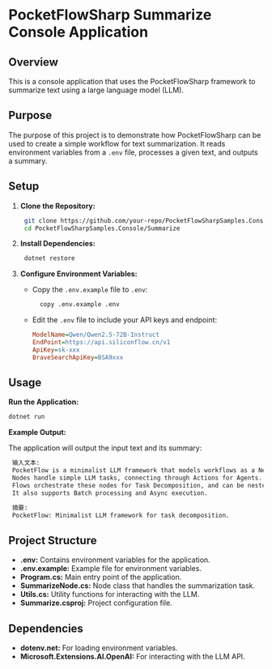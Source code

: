 # PocketFlowSharp Summarize Console Application

## Overview
This is a console application that uses the PocketFlowSharp framework to summarize text using a large language model (LLM).

## Purpose
The purpose of this project is to demonstrate how PocketFlowSharp can be used to create a simple workflow for text summarization. It reads environment variables from a `.env` file, processes a given text, and outputs a summary.

## Setup
1. **Clone the Repository:**
   ```sh
	git clone https://github.com/your-repo/PocketFlowSharpSamples.Console.git
	cd PocketFlowSharpSamples.Console/Summarize
	```

2. **Install Dependencies:**
   ```sh
	dotnet restore
	```

3. **Configure Environment Variables:**
   - Copy the `.env.example` file to `.env`:
     ```sh
	   copy .env.example .env
	 ```
   - Edit the `.env` file to include your API keys and endpoint:
     ```ini
	 ModelName=Qwen/Qwen2.5-72B-Instruct
	 EndPoint=https://api.siliconflow.cn/v1
	 ApiKey=sk-xxx
	 BraveSearchApiKey=BSA9xxx
	 ```

## Usage
**Run the Application:**

```sh
dotnet run
```

**Example Output:**

The application will output the input text and its summary:

```sh
 输入文本:
 PocketFlow is a minimalist LLM framework that models workflows as a Nested Directed Graph.
 Nodes handle simple LLM tasks, connecting through Actions for Agents.
 Flows orchestrate these nodes for Task Decomposition, and can be nested.
 It also supports Batch processing and Async execution.
```

```sh
 摘要:
 PocketFlow: Minimalist LLM framework for task decomposition.
```

## Project Structure

- **.env:** Contains environment variables for the application.
- **.env.example:** Example file for environment variables.
- **Program.cs:** Main entry point of the application.
- **SummarizeNode.cs:** Node class that handles the summarization task.
- **Utils.cs:** Utility functions for interacting with the LLM.
- **Summarize.csproj:** Project configuration file.

## Dependencies
- **dotenv.net:** For loading environment variables.
- **Microsoft.Extensions.AI.OpenAI:** For interacting with the LLM API.
